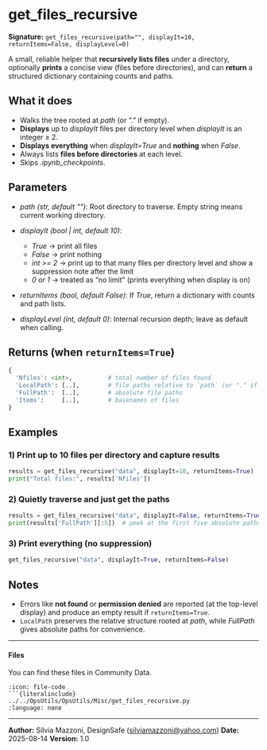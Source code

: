 # get_files_recursive

**Signature:** `get_files_recursive(path="", displayIt=10, returnItems=False, displayLevel=0)`

A small, reliable helper that **recursively lists files** under a directory, optionally **prints** a concise view (files before directories), and can **return** a structured dictionary containing counts and paths.

## What it does

* Walks the tree rooted at *path* (or *"."* if empty).
* **Displays** up to *displayIt* files per directory level when *displayIt* is an integer ≥ 2.
* **Displays everything** when *displayIt=True* and **nothing** when *False*.
* Always lists **files before directories** at each level.
* Skips *.ipynb_checkpoints*.

## Parameters

* *path* *(str, default "")*: Root directory to traverse. Empty string means current working directory.
* *displayIt* *(bool | int, default 10)*:

  * *True* → print all files
  * *False* → print nothing
  * *int >= 2* → print up to that many files per directory level and show a suppression note after the limit
  * *0 or 1* → treated as “no limit” (prints everything when display is on)
* *returnItems* *(bool, default False)*: If *True*, return a dictionary with counts and path lists.
* *displayLevel* *(int, default 0)*: Internal recursion depth; leave as default when calling.

## Returns (when `returnItems=True`)

```python
{
  'Nfiles': <int>,          # total number of files found
  'LocalPath': [..],        # file paths relative to `path` (or "." if empty)
  'FullPath':  [..],        # absolute file paths
  'Items':     [..],        # basenames of files
}
```

## Examples

### 1) Print up to 10 files per directory and capture results

```python
results = get_files_recursive("data", displayIt=10, returnItems=True)
print("Total files:", results['Nfiles'])
```

### 2) Quietly traverse and just get the paths

```python
results = get_files_recursive("data", displayIt=False, returnItems=True)
print(results['FullPath'][:5])  # peek at the first five absolute paths
```

### 3) Print everything (no suppression)

```python
get_files_recursive("data", displayIt=True, returnItems=False)
```

## Notes

* Errors like **not found** or **permission denied** are reported (at the top-level display) and produce an empty result if `returnItems=True`.
* `LocalPath` preserves the relative structure rooted at *path*, while *FullPath* gives absolute paths for convenience.

---

#### Files
You can find these files in Community Data.

```{dropdown} get_files_recursive.py
:icon: file-code
```{literalinclude} ../../OpsUtils/OpsUtils/Misc/get_files_recursive.py
:language: none
```


---

**Author:** Silvia Mazzoni, DesignSafe (silviamazzoni@yahoo.com)
**Date:** 2025-08-14
**Version:** 1.0

